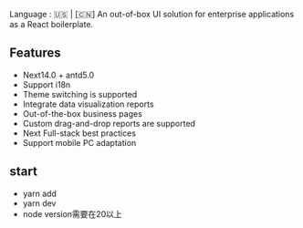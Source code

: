 Language : 🇺🇸 | [🇨🇳]
An out-of-box UI solution for enterprise applications as a React boilerplate.

## Features

- Next14.0 + antd5.0
- Support i18n
- Theme switching is supported
- Integrate data visualization reports
- Out-of-the-box business pages
- Custom drag-and-drop reports are supported
- Next Full-stack best practices
- Support mobile PC adaptation


## start

- yarn add 
- yarn dev
- node version需要在20以上

